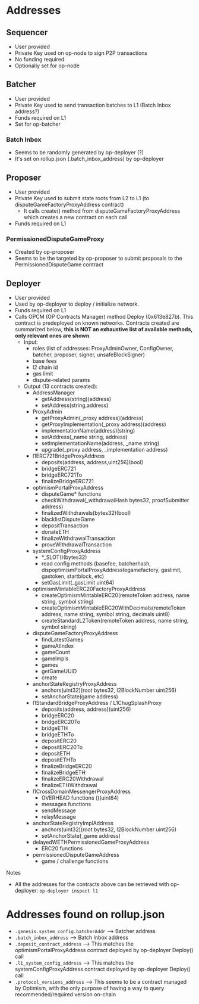 # Addresses

## Sequencer

- User provided
- Private Key used on op-node to sign P2P transactions
- No funding required
- Optionally set for op-node

## Batcher

- User provided
- Private Key used to send transaction batches to L1 (Batch Inbox address?)
- Funds required on L1
- Set for op-batcher

### Batch Inbox

- Seems to be randomly generated by op-deployer (?)
- It's set on rollup.json (.batch_inbox_address) by op-deployer

## Proposer

- User provided
- Private Key used to submit state roots from L2 to L1 (to disputeGameFactoryProxyAddress contract)
    - It calls create() method from disputeGameFactoryProxyAddress which creates a new contract on each call
- Funds required on L1

### PermissionedDisputeGameProxy

- Created by op-proposer
- Seems to be the targeted by op-proposer to submit proposals to the PermissionedDisputeGame contract


## Deployer

- User provided
- Used by op-deployer to deploy / initialize network.
- Funds required on L1
- Calls OPCM (OP Contracts Manager) method Deploy (0x613e827b). This contract is predeployed on known networks. Contracts created are summarized below, **this is NOT an exhaustive list of available methods, only relevant ones are shown**.
  - Input:
    - roles (list of addresses: ProxyAdminOwner, ConfigOwner, batcher, proposer, signer, unsafeBlockSigner)
    - base fees
    - l2 chain id
    - gas limit
    - dispute-related params
  - Output (13 contracts created):
    - AddressManager
        - getAddress(string)(address)
        - setAddress(string,address)
    - ProxyAdmin
        - getProxyAdmin(_proxy address)(address)
        - getProxyImplementation(_proxy address)(address)
        - implementationName(address)(string)
        - setAddress(_name string, address)
        - setImplementationName(address, _name string)
        - upgrade(_proxy address, _implementation address)
    - l1ERC721BridgeProxyAddress
        - deposits(address, address,uint256)(bool)
        - bridgeERC721
        - bridgeERC721To
        - finalizeBridgeERC721
    - optimismPortalProxyAddress
        - disputeGame* functions
        - checkWithdrawal(_withdrawalHash bytes32, proofSubmitter address)
        - finalizedWithdrawals(bytes32)(bool)
        - blacklistDisputeGame
        - depositTransaction
        - donateETH
        - finalizeWithdrawalTransaction
        - proveWithdrawalTransaction
    - systemConfigProxyAddress
        - *_SLOT()(bytes32)
        - read config methods (basefee, batcherhash, dispoptimismPortalProxyAddresstegamefactory, gaslimit, gastoken, startblock, etc)
        - setGasLimit(_gasLimit uint64)
    - optimismMintableERC20FactoryProxyAddress
        - createOptimismMintableERC20(remoteToken address, name string, symbol string)
        - createOptimismMintableERC20WithDecimals(remoteToken address, name string, symbol string, decimals uint8)
        - createStandardL2Token(remoteToken address, name string, symbol string)
    - disputeGameFactoryProxyAddress
        - findLatestGames
        - gameAtIndex
        - gameCount
        - gameImpls
        - games
        - getGameUUID
        - create
    - anchorStateRegistryProxyAddress
        - anchors(uint32)(root bytes32, l2BlockNumber uint256)
        - setAnchorState(game address)
    - l1StandardBridgeProxyAddress / L1ChugSplashProxy
        - deposits(address, address)(uint256)
        - bridgeERC20
        - bridgeERC20To
        - bridgeETH
        - bridgeETHTo
        - depositERC20
        - depositERC20To
        - depositETH
        - depositETHTo
        - finalizeBridgeERC20
        - finalizeBridgeETH
        - finalizeERC20Withdrawal
        - finalizeETHWithdrawal
    - l1CrossDomainMessengerProxyAddress
        - OVERHEAD functions ()(uint64)
        - messages functions
        - sendMessage
        - relayMessage
    - anchorStateRegistryImplAddress
        - anchors(uint32)(root bytes32, l2BlockNumber uint256)
        - setAnchorState(_game address)
    - delayedWETHPermissionedGameProxyAddress
        - ERC20 functions
    - permissionedDisputeGameAddress
        - game / challenge functions

Notes

- All the addresses for the contracts above can be retrieved with op-deployer: ```op-deployer inspect l1```


# Addresses found on rollup.json

- ```.genesis.system_config.batcherAddr``` --> Batcher address
- ```.batch_inbox_address``` --> Batch Inbox address
- ```.deposit_contract_address``` --> This matches the optimismPortalProxyAddress contract deployed by op-deployer Deploy() call
- ```.l1_system_config_address``` --> This matches the systemConfigProxyAddress contract deployed by op-deployer Deploy() call
- ```.protocol_versions_address``` --> This seems to be a contract managed by Optimism, with the only purpose of having a way to query recommended/required version on-chain
